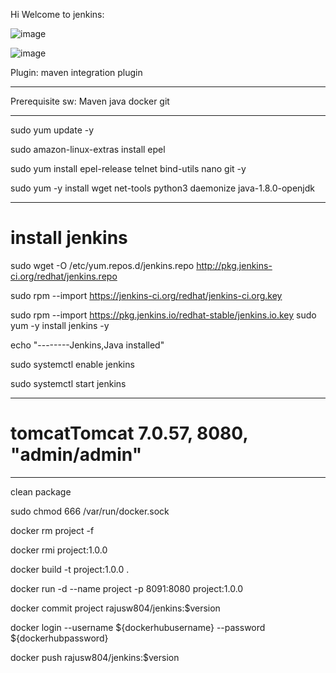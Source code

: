Hi Welcome to jenkins:

![image](https://user-images.githubusercontent.com/97225776/159006964-5c6d8ecb-2621-4fb5-9b03-3d5fc59ffef6.png)

![image](https://user-images.githubusercontent.com/97225776/159699729-ba5ad72d-1b82-4885-b78e-6474efa81ca7.png)


Plugin:
maven integration plugin

------------------------
Prerequisite sw:
Maven
java
docker
git

------------------

sudo yum update -y

sudo amazon-linux-extras install epel

sudo yum install epel-release telnet bind-utils nano git -y

sudo yum -y install wget net-tools python3 daemonize java-1.8.0-openjdk

--------------------------

# install jenkins

sudo wget -O /etc/yum.repos.d/jenkins.repo http://pkg.jenkins-ci.org/redhat/jenkins.repo

sudo rpm --import https://jenkins-ci.org/redhat/jenkins-ci.org.key

sudo rpm --import https://pkg.jenkins.io/redhat-stable/jenkins.io.key
sudo yum -y install jenkins -y

echo "--------Jenkins,Java installed"

sudo systemctl enable jenkins

sudo systemctl start jenkins

-------------------------------------

# tomcatTomcat 7.0.57, 8080, "admin/admin" 

-----------------------------------------

clean package

sudo chmod 666 /var/run/docker.sock

docker rm project -f

docker rmi project:1.0.0

docker build -t project:1.0.0 .

docker run -d --name project -p 8091:8080 project:1.0.0

docker commit project rajusw804/jenkins:$version

docker login --username ${dockerhubusername} --password ${dockerhubpassword}

docker push rajusw804/jenkins:$version
